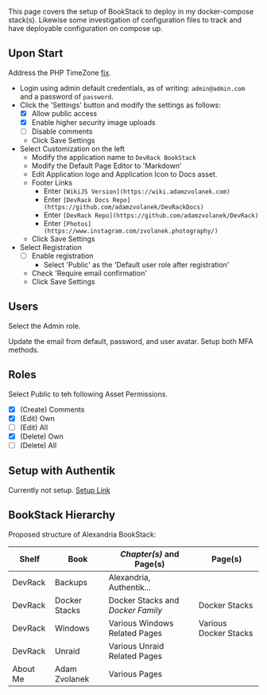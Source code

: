 This page covers the setup of BookStack to deploy in my docker-compose stack(s). Likewise some investigation of configuration files to track and have deployable configuration on compose up.

## Upon Start

Address the PHP TimeZone [fix](https://github.com/linuxserver/docker-bookstack/issues/178).

- Login using admin default credentials, as of writing: `admin@admin.com` and a password of `password`.
- Click the 'Settings' button and modify the settings as follows:
  - [X] Allow public access
  - [X] Enable higher security image uploads
  - [ ] Disable comments
  - Click Save Settings
- Select Customization on the left
  - Modify the application name to `DevRack BookStack`
  - Modify the Default Page Editor to 'Markdown'
  - Edit Application logo and Application Icon to Docs asset.
  - Footer Links
    - Enter `[WikiJS Version](https://wiki.adamzvolanek.com)`
    - Enter `[DevRack Docs Repo](https://github.com/adamzvolanek/DevRackDocs)`
    - Enter `[DevRack Repo](https://github.com/adamzvolanek/DevRack)`
    - Enter `[Photos](https://www.instagram.com/zvolanek.photography/)`
  - Click Save Settings
- Select Registration
  - [ ] Enable registration
    - Select 'Public' as the 'Default user role after registration'
  - Check 'Require email confirmation'
  - Click Save Settings

## Users

Select the Admin role.

Update the email from default, password, and user avatar. Setup both MFA methods.

## Roles

Select Public to teh following Asset Permissions.

- [X] (Create) Comments
- [X] (Edit) Own
- [ ] (Edit) All
- [X] (Delete) Own
- [ ] (Delete) All

## Setup with Authentik

Currently not setup. [Setup Link](https://docs.goauthentik.io/integrations/services/bookstack/)

## BookStack Hierarchy

Proposed structure of Alexandria BookStack:

| Shelf     | Book              | *Chapter(s)* and Page(s)          | Page(s)                  |
|---------- |------------------ |---------------------------------- | ------------------------ |
| DevRack   | Backups           | Alexandria, Authentik...          |                          |
| DevRack   | Docker Stacks     | Docker Stacks and *Docker Family* | Docker Stacks            |
| DevRack   | Windows           | Various Windows Related Pages     | Various Docker Stacks    |
| DevRack   | Unraid            | Various Unraid Related Pages      |                          |
| About Me  | Adam Zvolanek     | Various Pages                     |                          |
